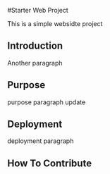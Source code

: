 #Starter Web Project

 This is a simple websidte project

## Introduction

Another paragraph

## Purpose

purpose paragraph update

## Deployment

deployment paragraph

## How To Contribute